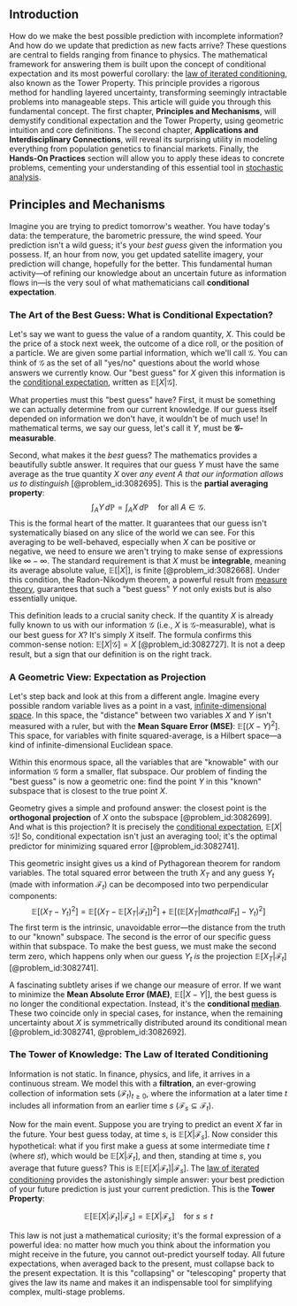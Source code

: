 ## Introduction
How do we make the best possible prediction with incomplete information? And how do we update that prediction as new facts arrive? These questions are central to fields ranging from finance to physics. The mathematical framework for answering them is built upon the concept of conditional expectation and its most powerful corollary: the [law of iterated conditioning](@article_id:634749), also known as the Tower Property. This principle provides a rigorous method for handling layered uncertainty, transforming seemingly intractable problems into manageable steps. This article will guide you through this fundamental concept. The first chapter, **Principles and Mechanisms**, will demystify conditional expectation and the Tower Property, using geometric intuition and core definitions. The second chapter, **Applications and Interdisciplinary Connections**, will reveal its surprising utility in modeling everything from population genetics to financial markets. Finally, the **Hands-On Practices** section will allow you to apply these ideas to concrete problems, cementing your understanding of this essential tool in [stochastic analysis](@article_id:188315).

## Principles and Mechanisms

Imagine you are trying to predict tomorrow's weather. You have today's data: the temperature, the barometric pressure, the wind speed. Your prediction isn't a wild guess; it's your *best guess* given the information you possess. If, an hour from now, you get updated satellite imagery, your prediction will change, hopefully for the better. This fundamental human activity—of refining our knowledge about an uncertain future as information flows in—is the very soul of what mathematicians call **conditional expectation**.

### The Art of the Best Guess: What is Conditional Expectation?

Let's say we want to guess the value of a random quantity, $X$. This could be the price of a stock next week, the outcome of a dice roll, or the position of a particle. We are given some partial information, which we'll call $\mathcal{G}$. You can think of $\mathcal{G}$ as the set of all "yes/no" questions about the world whose answers we currently know. Our "best guess" for $X$ given this information is the [conditional expectation](@article_id:158646), written as $\mathbb{E}[X|\mathcal{G}]$.

What properties must this "best guess" have? First, it must be something we can actually determine from our current knowledge. If our guess itself depended on information we don't have, it wouldn't be of much use! In mathematical terms, we say our guess, let's call it $Y$, must be **$\mathcal{G}$-measurable**.

Second, what makes it the *best* guess? The mathematics provides a beautifully subtle answer. It requires that our guess $Y$ must have the same average as the true quantity $X$ over *any event A that our information allows us to distinguish* [@problem_id:3082695]. This is the **partial averaging property**:
$$
\int_A Y \, d\mathbb{P} = \int_A X \, d\mathbb{P} \quad \text{for all } A \in \mathcal{G}.
$$
This is the formal heart of the matter. It guarantees that our guess isn't systematically biased on any slice of the world we can see. For this averaging to be well-behaved, especially when $X$ can be positive or negative, we need to ensure we aren't trying to make sense of expressions like $\infty - \infty$. The standard requirement is that $X$ must be **integrable**, meaning its average absolute value, $\mathbb{E}[|X|]$, is finite [@problem_id:3082668]. Under this condition, the Radon-Nikodym theorem, a powerful result from [measure theory](@article_id:139250), guarantees that such a "best guess" $Y$ not only exists but is also essentially unique.

This definition leads to a crucial sanity check. If the quantity $X$ is already fully known to us with our information $\mathcal{G}$ (i.e., $X$ is $\mathcal{G}$-measurable), what is our best guess for $X$? It's simply $X$ itself. The formula confirms this common-sense notion: $\mathbb{E}[X|\mathcal{G}] = X$ [@problem_id:3082727]. It is not a deep result, but a sign that our definition is on the right track.

### A Geometric View: Expectation as Projection

Let's step back and look at this from a different angle. Imagine every possible random variable lives as a point in a vast, [infinite-dimensional space](@article_id:138297). In this space, the "distance" between two variables $X$ and $Y$ isn't measured with a ruler, but with the **Mean Square Error (MSE)**: $\mathbb{E}[(X-Y)^2]$. This space, for variables with finite squared-average, is a Hilbert space—a kind of infinite-dimensional Euclidean space.

Within this enormous space, all the variables that are "knowable" with our information $\mathcal{G}$ form a smaller, flat subspace. Our problem of finding the "best guess" is now a geometric one: find the point $Y$ in this "known" subspace that is closest to the true point $X$.

Geometry gives a simple and profound answer: the closest point is the **orthogonal projection** of $X$ onto the subspace [@problem_id:3082699]. And what is this projection? It is precisely the [conditional expectation](@article_id:158646), $\mathbb{E}[X|\mathcal{G}]$! So, conditional expectation isn't just an averaging tool; it's the optimal predictor for minimizing squared error [@problem_id:3082741].

This geometric insight gives us a kind of Pythagorean theorem for random variables. The total squared error between the truth $X_T$ and any guess $Y_t$ (made with information $\mathcal{F}_t$) can be decomposed into two perpendicular components:
$$
\mathbb{E}[(X_T - Y_t)^2] = \mathbb{E}[(X_T - \mathbb{E}[X_T|\mathcal{F}_t])^2] + \mathbb{E}[(\mathbb{E}[X_T|mathcal{F}_t] - Y_t)^2]
$$
The first term is the intrinsic, unavoidable error—the distance from the truth to our "known" subspace. The second is the error of our specific guess within that subspace. To make the best guess, we must make the second term zero, which happens only when our guess $Y_t$ *is* the projection $\mathbb{E}[X_T|\mathcal{F}_t]$ [@problem_id:3082741].

A fascinating subtlety arises if we change our measure of error. If we want to minimize the **Mean Absolute Error (MAE)**, $\mathbb{E}[|X-Y|]$, the best guess is no longer the conditional expectation. Instead, it's the **conditional [median](@article_id:264383)**. These two coincide only in special cases, for instance, when the remaining uncertainty about $X$ is symmetrically distributed around its conditional mean [@problem_id:3082741, @problem_id:3082692].

### The Tower of Knowledge: The Law of Iterated Conditioning

Information is not static. In finance, physics, and life, it arrives in a continuous stream. We model this with a **filtration**, an ever-growing collection of information sets $(\mathcal{F}_t)_{t \ge 0}$, where the information at a later time $t$ includes all information from an earlier time $s$ ($\mathcal{F}_s \subseteq \mathcal{F}_t$).

Now for the main event. Suppose you are trying to predict an event $X$ far in the future. Your best guess today, at time $s$, is $\mathbb{E}[X|\mathcal{F}_s]$. Now consider this hypothetical: what if you first make a guess at some intermediate time $t$ (where $s  t$), which would be $\mathbb{E}[X|\mathcal{F}_t]$, and then, standing at time $s$, you average that future guess? This is $\mathbb{E}[\mathbb{E}[X|\mathcal{F}_t]|\mathcal{F}_s]$. The [law of iterated conditioning](@article_id:634749) provides the astonishingly simple answer: your best prediction of your future prediction is just your current prediction. This is the **Tower Property**:

$$
\mathbb{E}[\mathbb{E}[X|\mathcal{F}_t]|\mathcal{F}_s] = \mathbb{E}[X|\mathcal{F}_s] \quad \text{for } s \le t
$$

This law is not just a mathematical curiosity; it's the formal expression of a powerful idea: no matter how much you think about the information you might receive in the future, you cannot out-predict yourself today. All future expectations, when averaged back to the present, must collapse back to the present expectation. It is this "collapsing" or "telescoping" property that gives the law its name and makes it an indispensable tool for simplifying complex, multi-stage problems.